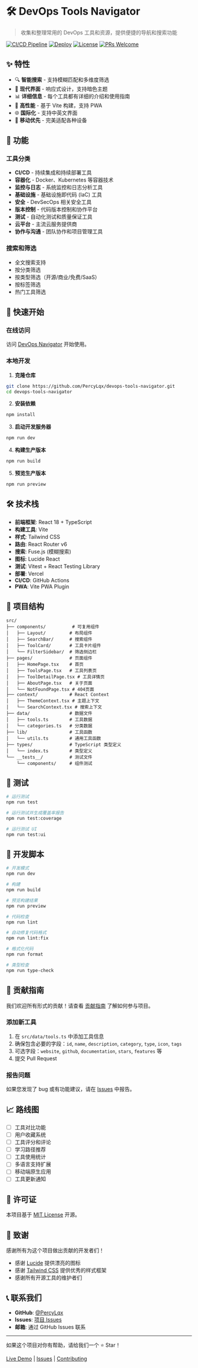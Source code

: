# 🛠️ DevOps Tools Navigator

> 收集和整理常用的 DevOps 工具和资源，提供便捷的导航和搜索功能

[![CI/CD Pipeline](https://github.com/PercyLqx/devops-tools-navigator/actions/workflows/ci.yml/badge.svg)](https://github.com/PercyLqx/devops-tools-navigator/actions/workflows/ci.yml)
[![Deploy](https://img.shields.io/badge/deploy-vercel-black)](https://devops-navigator.vercel.app)
[![License](https://img.shields.io/badge/license-MIT-blue.svg)](LICENSE)
[![PRs Welcome](https://img.shields.io/badge/PRs-welcome-brightgreen.svg)](CONTRIBUTING.md)

## ✨ 特性

- 🔍 **智能搜索** - 支持模糊匹配和多维度筛选
- 🎨 **现代界面** - 响应式设计，支持暗色主题
- 📊 **详细信息** - 每个工具都有详细的介绍和使用指南
- 🚀 **高性能** - 基于 Vite 构建，支持 PWA
- 🌐 **国际化** - 支持中英文界面
- 📱 **移动优先** - 完美适配各种设备

## 🎯 功能

### 工具分类

- **CI/CD** - 持续集成和持续部署工具
- **容器化** - Docker、Kubernetes 等容器技术
- **监控与日志** - 系统监控和日志分析工具
- **基础设施** - 基础设施即代码 (IaC) 工具
- **安全** - DevSecOps 相关安全工具
- **版本控制** - 代码版本控制和协作平台
- **测试** - 自动化测试和质量保证工具
- **云平台** - 主流云服务提供商
- **协作与沟通** - 团队协作和项目管理工具

### 搜索和筛选

- 全文搜索支持
- 按分类筛选
- 按类型筛选（开源/商业/免费/SaaS）
- 按标签筛选
- 热门工具筛选

## 🚀 快速开始

### 在线访问

访问 [DevOps Navigator](https://devops-navigator.vercel.app) 开始使用。

### 本地开发

1. **克隆仓库**

```bash
git clone https://github.com/PercyLqx/devops-tools-navigator.git
cd devops-tools-navigator
```

2. **安装依赖**

```bash
npm install
```

3. **启动开发服务器**

```bash
npm run dev
```

4. **构建生产版本**

```bash
npm run build
```

5. **预览生产版本**

```bash
npm run preview
```

## 🛠️ 技术栈

- **前端框架**: React 18 + TypeScript
- **构建工具**: Vite
- **样式**: Tailwind CSS
- **路由**: React Router v6
- **搜索**: Fuse.js (模糊搜索)
- **图标**: Lucide React
- **测试**: Vitest + React Testing Library
- **部署**: Vercel
- **CI/CD**: GitHub Actions
- **PWA**: Vite PWA Plugin

## 📁 项目结构

```
src/
├── components/          # 可复用组件
│   ├── Layout/         # 布局组件
│   ├── SearchBar/      # 搜索组件
│   ├── ToolCard/       # 工具卡片组件
│   └── FilterSidebar/  # 筛选侧边栏
├── pages/              # 页面组件
│   ├── HomePage.tsx    # 首页
│   ├── ToolsPage.tsx   # 工具列表页
│   ├── ToolDetailPage.tsx # 工具详情页
│   ├── AboutPage.tsx   # 关于页面
│   └── NotFoundPage.tsx # 404页面
├── context/            # React Context
│   ├── ThemeContext.tsx # 主题上下文
│   └── SearchContext.tsx # 搜索上下文
├── data/               # 数据文件
│   ├── tools.ts        # 工具数据
│   └── categories.ts   # 分类数据
├── lib/                # 工具函数
│   └── utils.ts        # 通用工具函数
├── types/              # TypeScript 类型定义
│   └── index.ts        # 类型定义
└── __tests__/          # 测试文件
    └── components/     # 组件测试
```

## 🧪 测试

```bash
# 运行测试
npm run test

# 运行测试并生成覆盖率报告
npm run test:coverage

# 运行测试 UI
npm run test:ui
```

## 🔧 开发脚本

```bash
# 开发模式
npm run dev

# 构建
npm run build

# 预览构建结果
npm run preview

# 代码检查
npm run lint

# 自动修复代码格式
npm run lint:fix

# 格式化代码
npm run format

# 类型检查
npm run type-check
```

## 🤝 贡献指南

我们欢迎所有形式的贡献！请查看 [贡献指南](CONTRIBUTING.md) 了解如何参与项目。

### 添加新工具

1. 在 `src/data/tools.ts` 中添加工具信息
2. 确保包含必要的字段：`id`, `name`, `description`, `category`, `type`, `icon`, `tags`
3. 可选字段：`website`, `github`, `documentation`, `stars`, `features` 等
4. 提交 Pull Request

### 报告问题

如果您发现了 bug 或有功能建议，请在 [Issues](https://github.com/PercyLqx/devops-tools-navigator/issues) 中报告。

## 📈 路线图

- [ ] 工具对比功能
- [ ] 用户收藏系统
- [ ] 工具评分和评论
- [ ] 学习路径推荐
- [ ] 工具使用统计
- [ ] 多语言支持扩展
- [ ] 移动端原生应用
- [ ] 工具更新通知

## 📄 许可证

本项目基于 [MIT License](LICENSE) 开源。

## 🙏 致谢

感谢所有为这个项目做出贡献的开发者们！

- 感谢 [Lucide](https://lucide.dev/) 提供漂亮的图标
- 感谢 [Tailwind CSS](https://tailwindcss.com/) 提供优秀的样式框架
- 感谢所有开源工具的维护者们

## 📞 联系我们

- **GitHub**: [@PercyLqx](https://github.com/PercyLqx)
- **Issues**: [项目 Issues](https://github.com/PercyLqx/devops-tools-navigator/issues)
- **邮箱**: 通过 GitHub Issues 联系

---

如果这个项目对你有帮助，请给我们一个 ⭐️ Star！

[Live Demo](https://devops-navigator.vercel.app) | [Issues](https://github.com/PercyLqx/devops-tools-navigator/issues) | [Contributing](CONTRIBUTING.md)
